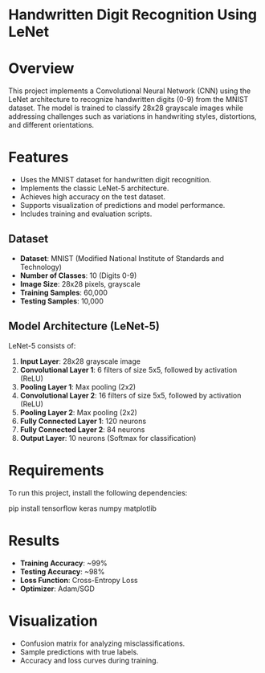 # Handwritten Digit Recognition Using LeNet

# Overview
This project implements a Convolutional Neural Network (CNN) using the LeNet architecture to recognize handwritten digits (0-9) from the MNIST dataset. The model is trained to classify 28x28 grayscale images while addressing challenges such as variations in handwriting styles, distortions, and different orientations.

# Features
- Uses the MNIST dataset for handwritten digit recognition.
- Implements the classic LeNet-5 architecture.
- Achieves high accuracy on the test dataset.
- Supports visualization of predictions and model performance.
- Includes training and evaluation scripts.

## Dataset
- **Dataset**: MNIST (Modified National Institute of Standards and Technology)
- **Number of Classes**: 10 (Digits 0-9)
- **Image Size**: 28x28 pixels, grayscale
- **Training Samples**: 60,000
- **Testing Samples**: 10,000

## Model Architecture (LeNet-5)
LeNet-5 consists of:
1. **Input Layer**: 28x28 grayscale image
2. **Convolutional Layer 1**: 6 filters of size 5x5, followed by activation (ReLU)
3. **Pooling Layer 1**: Max pooling (2x2)
4. **Convolutional Layer 2**: 16 filters of size 5x5, followed by activation (ReLU)
5. **Pooling Layer 2**: Max pooling (2x2)
6. **Fully Connected Layer 1**: 120 neurons
7. **Fully Connected Layer 2**: 84 neurons
8. **Output Layer**: 10 neurons (Softmax for classification)

# Requirements
To run this project, install the following dependencies:
 
pip install tensorflow keras numpy matplotlib
 

# Results
- **Training Accuracy**: ~99%
- **Testing Accuracy**: ~98%
- **Loss Function**: Cross-Entropy Loss
- **Optimizer**: Adam/SGD

# Visualization
- Confusion matrix for analyzing misclassifications.
- Sample predictions with true labels.
- Accuracy and loss curves during training.

